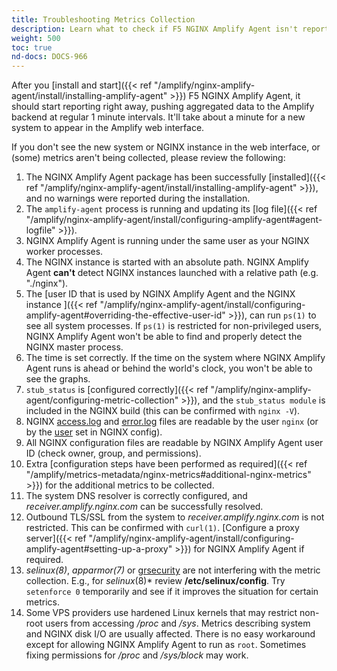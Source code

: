 ```yaml
---
title: Troubleshooting Metrics Collection
description: Learn what to check if F5 NGINX Amplify Agent isn't reporting metrics.
weight: 500
toc: true
nd-docs: DOCS-966
---
```


After you [install and start]({{< ref "/amplify/nginx-amplify-agent/install/installing-amplify-agent" >}}) F5 NGINX Amplify Agent, it should start reporting right away, pushing aggregated data to the Amplify backend at regular 1 minute intervals. It'll take about a minute for a new system to appear in the Amplify web interface.

If you don't see the new system or NGINX instance in the web interface, or (some) metrics aren't being collected, please review the following:

  1. The NGINX Amplify Agent package has been successfully [installed]({{< ref "/amplify/nginx-amplify-agent/install/installing-amplify-agent" >}}), and no warnings were reported during the installation.
  2. The `amplify-agent` process is running and updating its [log file]({{< ref "/amplify/nginx-amplify-agent/install/configuring-amplify-agent#agent-logfile" >}}).
  3. NGINX Amplify Agent is running under the same user as your NGINX worker processes.
  4. The NGINX instance is started with an absolute path. NGINX Amplify Agent **can't** detect NGINX instances launched with a relative path (e.g. "./nginx").
  5. The [user ID that is used by NGINX Amplify Agent and the NGINX instance ]({{< ref "/amplify/nginx-amplify-agent/install/configuring-amplify-agent#overriding-the-effective-user-id" >}}), can run `ps(1)` to see all system processes. If `ps(1)` is restricted for non-privileged users, NGINX Amplify Agent won't be able to find and properly detect the NGINX master process.
  6. The time is set correctly. If the time on the system where NGINX Amplify Agent runs is ahead or behind the world's clock, you won't be able to see the graphs.
  7. `stub_status` is [configured correctly]({{< ref "/amplify/nginx-amplify-agent/configuring-metric-collection" >}}), and the `stub_status module` is included in the NGINX build (this can be confirmed with `nginx -V`).
  8. NGINX [access.log](http://nginx.org/en/docs/http/ngx_http_log_module.html) and [error.log](http://nginx.org/en/docs/ngx_core_module.html#error_log) files are readable by the user `nginx` (or by the [user](http://nginx.org/en/docs/ngx_core_module.html#user) set in NGINX config).
  9. All NGINX configuration files are readable by NGINX Amplify Agent user ID (check owner, group, and permissions).
  10. Extra [configuration steps have been performed as required]({{< ref "/amplify/metrics-metadata/nginx-metrics#additional-nginx-metrics" >}}) for the additional metrics to be collected.
  11. The system DNS resolver is correctly configured, and *receiver.amplify.nginx.com* can be successfully resolved.
  12. Outbound TLS/SSL from the system to *receiver.amplify.nginx.com* is not restricted. This can be confirmed with `curl(1)`. [Configure a proxy server]({{< ref "/amplify/nginx-amplify-agent/install/configuring-amplify-agent#setting-up-a-proxy" >}}) for NGINX Amplify Agent if required.
  13. *selinux(8)*, *apparmor(7)* or [grsecurity](https://grsecurity.net) are not interfering with the metric collection. E.g., for _selinux_(8)* review **/etc/selinux/config**. Try `setenforce 0` temporarily and see if it improves the situation for certain metrics.
  14. Some VPS providers use hardened Linux kernels that may restrict non-root users from accessing */proc* and */sys*. Metrics describing system and NGINX disk I/O are usually affected. There is no easy workaround except for allowing NGINX Amplify Agent to run as `root`. Sometimes fixing permissions for */proc* and */sys/block* may work.
